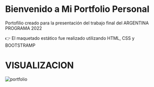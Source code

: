 #                        Bienvenido a Mi Portfolio Personal

Portofilio creado para la presentación del trabajo final del ARGENTINA PROGRAMA 2022


:point_right: El maquetado estático fue realizado utilizando HTML, CSS y BOOTSTRAMP

# VISUALIZACION

![portfolio](https://user-images.githubusercontent.com/97200944/202497278-b12188ae-e84a-4d99-b4d0-1f98580bf259.jpg)

